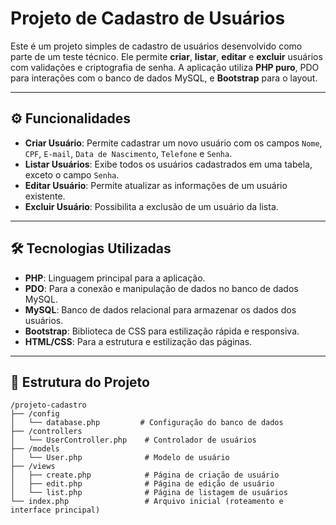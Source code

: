 # Projeto de Cadastro de Usuários

Este é um projeto simples de cadastro de usuários desenvolvido como parte de um teste técnico. Ele permite **criar**, **listar**, **editar** e **excluir** usuários com validações e criptografia de senha. A aplicação utiliza **PHP puro**, PDO para interações com o banco de dados MySQL, e **Bootstrap** para o layout.

---

## ⚙️ Funcionalidades

- **Criar Usuário**: Permite cadastrar um novo usuário com os campos `Nome`, `CPF`, `E-mail`, `Data de Nascimento`, `Telefone` e `Senha`.
- **Listar Usuários**: Exibe todos os usuários cadastrados em uma tabela, exceto o campo `Senha`.
- **Editar Usuário**: Permite atualizar as informações de um usuário existente.
- **Excluir Usuário**: Possibilita a exclusão de um usuário da lista.

---

## 🛠 Tecnologias Utilizadas

- **PHP**: Linguagem principal para a aplicação.
- **PDO**: Para a conexão e manipulação de dados no banco de dados MySQL.
- **MySQL**: Banco de dados relacional para armazenar os dados dos usuários.
- **Bootstrap**: Biblioteca de CSS para estilização rápida e responsiva.
- **HTML/CSS**: Para a estrutura e estilização das páginas.

---

## 📂 Estrutura do Projeto

```plaintext
/projeto-cadastro
├── /config
│   └── database.php         # Configuração do banco de dados
├── /controllers
│   └── UserController.php    # Controlador de usuários
├── /models
│   └── User.php              # Modelo de usuário
├── /views
│   ├── create.php            # Página de criação de usuário
│   ├── edit.php              # Página de edição de usuário
│   └── list.php              # Página de listagem de usuários
└── index.php                 # Arquivo inicial (roteamento e interface principal)
